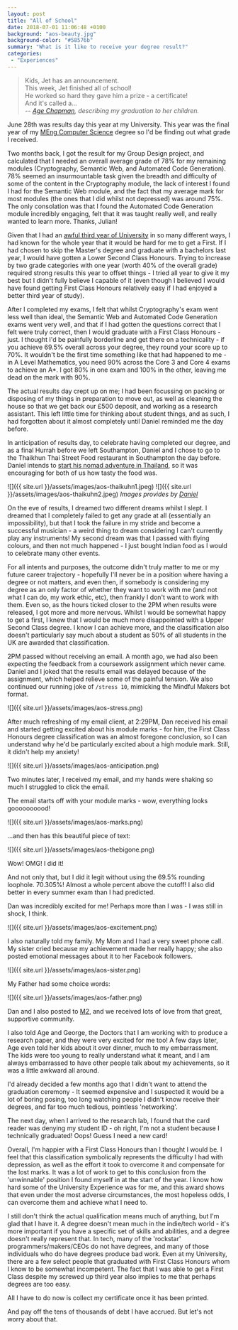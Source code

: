 ```yaml
---
layout: post
title: "All of School"
date: 2018-07-01 11:06:48 +0100
background: "aos-beauty.jpg"
background-color: "#58576b"
summary: "What is it like to receive your degree result?"
categories:
 - "Experiences"
---
```


> Kids, Jet has an announcement. <br/>
 This week, Jet finished all of school! <br/>
 He worked so hard they gave him a prize - a certificate! <br/>
 And it's called a... <br />
> -- <cite>[Age Chapman](https://www.ecs.soton.ac.uk/people/ac1n16), describing my graduation to her children.</cite>

June 28th was results day this year at my University. This year was the final year of my [MEng Computer Science](https://www.ecs.soton.ac.uk/programmes/g401-meng-computer-science-4-yrs) degree so I'd be finding out what grade I received.

Two months back, I got the result for my Group Design project, and calculated that I needed an overall average grade of 78% for my remaining modules (Cryptography, Semantic Web, and Automated Code Generation). 78% seemed an insurmountable task given the breadth and difficulty of some of the content in the Cryptography module, the lack of interest I found I had for the Semantic Web module, and the fact that my average mark for most modules (the ones that I did whilst not depressed) was around 75%. The only consolation was that I found the Automated Code Generation module incredibly engaging, felt that it was taught really well, and really wanted to learn more. Thanks, Julian!

Given that I had an [awful third year of University](/the-grip-of-depression/) in so many different ways, I had known for the whole year that it would be hard for me to get a First. If I had chosen to skip the Master's degree and graduate with a bachelors last year, I would have gotten a Lower Second Class Honours. Trying to increase by two grade categories with one year (worth 40% of the overall grade) required strong results this year to offset things - I tried all year to give it my best but I didn't fully believe I capable of it (even though I believed I would have found getting First Class Honours relatively easy if I had enjoyed a better third year of study). 

After I completed my exams, I felt that whilst Cryptography's exam went less well than ideal, the Semantic Web and Automated Code Generation exams went very well, and that if I had gotten the questions correct that I felt were truly correct, then I would graduate with a First Class Honours - just. I thought I'd be painfully borderline and get there on a technicality - if you achieve 69.5% overall across your degree, they round your score up to 70%. It wouldn't be the first time something like that had happened to me - in A Level Mathematics, you need 90% across the Core 3 and Core 4 exams to achieve an A\*. I got 80% in one exam and 100% in the other, leaving me dead on the mark with 90%.

The actual results day crept up on me; I had been focussing on packing or disposing of my things in preparation to move out, as well as cleaning the house so that we get back our £500 deposit, and working as a research assistant. This left little time for thinking about student things, and as such, I had forgotten about it almost completely until Daniel reminded me the day before.

In anticipation of results day, to celebrate having completed our degree, and as a final Hurrah before we left Southampton, Daniel and I chose to go to the Thaikhun Thai Street Food restaurant in Southampton the day before. Daniel intends to [start his nomad adventure in Thailand](https://daniellockyer.com/the-next-two-months/), so it was encouraging for both of us how tasty the food was.

![]({{ site.url }}/assets/images/aos-thaikuhn1.jpeg)
![]({{ site.url }}/assets/images/aos-thaikuhn2.jpeg)
*Images provides by [Daniel](https://daniellockyer.com)*

On the eve of results, I dreamed two different dreams whilst I slept. I dreamed that I completely failed to get any grade at all (essentially an impossibility), but that I took the failure in my stride and become a successful musician - a weird thing to dream considering I can't currently play any instruments! My second dream was that I passed with flying colours, and then not much happened - I just bought Indian food as I would to celebrate many other events.

For all intents and purposes, the outcome didn't truly matter to me or my future career trajectory - hopefully I'll never be in a position where having a degree or not matters, and even then, if somebody is considering my degree as an only factor of whether they want to work with me (and not what I can do, my work ethic, etc), then frankly I don't want to work with them. Even so, as the hours ticked closer to the 2PM when results were released, I got more and more nervous. Whilst I would be somewhat happy to get a first, I knew that I would be much more disappointed with a Upper Second Class degree. I know I can achieve more, and the classification also doesn't particularly say much about a student as 50% of all students in the UK are awarded that classification.

2PM passed without receiving an email. A month ago, we had also been expecting the feedback from a coursework assignment which never came. Daniel and I joked that the results email was delayed because of the assignment, which helped relieve some of the painful tension. We also continued our running joke of `/stress 10`, mimicking the Mindful Makers bot format.

![]({{ site.url }}/assets/images/aos-stress.png)

After much refreshing of my email client, at 2:29PM, Dan received his email and started getting excited about his module marks - for him, the First Class Honours degree classification was an almost foregone conclusion, so I can understand why he'd be particularly excited about a high module mark. Still, it didn't help my anxiety!

![]({{ site.url }}/assets/images/aos-anticipation.png)

Two minutes later, I received my email, and my hands were shaking so much I struggled to click the email.

The email starts off with your module marks - wow, everything looks goooooooood!

![]({{ site.url }}/assets/images/aos-marks.png)

...and then has this beautiful piece of text:

![]({{ site.url }}/assets/images/aos-thebigone.png)

Wow! OMG! I did it!

And not only that, but I did it legit without using the 69.5% rounding loophole. 70.305%! Almost a whole percent above the cutoff! I also did better in every summer exam than I had predicted.  

Dan was incredibly excited for me! Perhaps more than I was - I was still in shock, I think.

![]({{ site.url }}/assets/images/aos-excitement.png)

I also naturally told my family. My Mom and I had a very sweet phone call. My sister cried because my achievement made her really happy; she also posted emotional messages about it to her Facebook followers.

![]({{ site.url }}/assets/images/aos-sister.png)

My Father had some choice words:

![]({{ site.url }}/assets/images/aos-father.png)

Dan and I also posted to [M2](https://mindfulmakers.club/), and we received lots of love from that great, supportive community.

I also told Age and George, the Doctors that I am working with to produce a research paper, and they were very excited for me too! A few days later, Age even told her kids about it over dinner, much to my embarrassment. The kids were too young to really understand what it meant, and I am always embarrassed to have other people talk about my achievements, so it was a little awkward all around.

I'd already decided a few months ago that I didn't want to attend the graduation ceremony - It seemed expensive and I suspected it would be a lot of boring posing, too long watching people I didn't know receive their degrees, and far too much tedious, pointless 'networking'.

The next day, when I arrived to the research lab, I found that the card reader was denying my student ID - oh right, I'm not a student because I technically graduated! Oops! Guess I need a new card!

Overall, I'm happier with a First Class Honours than I thought I would be. I feel that this classification symbolically represents the difficulty I had with depression, as well as the effort it took to overcome it and compensate for the lost marks. It was a lot of work to get to this conclusion from the 'unwinnable' position I found myself in at the start of the year. I know how hard some of the University Experience was for me, and this award shows that even under the most adverse circumstances, the most hopeless odds, I can overcome them and achieve what I need to. 

I still don't think the actual qualification means much of anything, but I'm glad that I have it. A degree doesn't mean much in the indie/tech world - it's more important if you have a specific set of skills and abilities, and a degree doesn't really represent that. In tech, many of the 'rockstar' programmers/makers/CEOs do not have degrees, and many of those individuals who do have degrees produce bad work. Even at my University, there are a few select people that graduated with First Class Honours whom I know to be somewhat incompetent. The fact that I was able to get a First Class despite my screwed up third year also implies to me that perhaps degrees are too easy.

All I have to do now is collect my certificate once it has been printed.

And pay off the tens of thousands of debt I have accrued. But let's not worry about that.